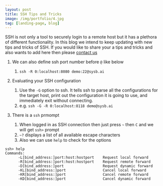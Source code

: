 ```yaml
---
layout: post
title: SSH Tips and Tricks
image: /img/portfolio/4.jpg
tag: [landing-page, blog]
---
```


SSH is not only a tool to securely login to a remote host but it has a plethora of different functionality. In this blog we intend to keep updating with new tips and tricks of SSH. If you would like to share your a tips and tricks and also wants to add here then please [contact us](mailto:hello@sysb.ai)

1. We can also define ssh port number before `@` like below
    1. `ssh -R 0:localhost:8080 demo:22@sysb.ai`
1. Evaluating your SSH configuration
    1. Use the `-G` option to ssh. It tells ssh to parse all the configurations for the target host, print out the configuration it is going to use, and immediately exit without connecting.
    1. e.g. `ssh -G -R 0:localhost:8118 demo@sysb.ai`

1. There is a `ssh` prmompt
    1. When logged in as SSH connection then just press `~` then `C` and we will get `ssh>` prompt
    1. `~?` displays a list of all available escape characters
    1. Also we can use `help` to check for the options
```
ssh> help
Commands:
      -L[bind_address:]port:host:hostport    Request local forward
      -R[bind_address:]port:host:hostport    Request remote forward
      -D[bind_address:]port                  Request dynamic forward
      -KL[bind_address:]port                 Cancel local forward
      -KR[bind_address:]port                 Cancel remote forward
      -KD[bind_address:]port                 Cancel dynamic forward
```
